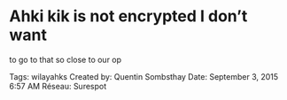# Ahki kik is not encrypted I don’t want
to go to that so close to our op

Tags: wilayahks
Created by: Quentin Sombsthay
Date: September 3, 2015 6:57 AM
Réseau: Surespot